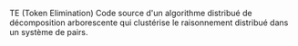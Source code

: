 TE (Token Elimination)
Code source d'un algorithme distribué de décomposition arborescente qui clustérise le raisonnement distribué dans un système de pairs.
